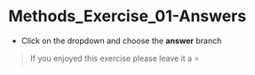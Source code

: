 # Methods_Exercise_01-Answers

- Click on the dropdown and choose the **answer** branch
> If you enjoyed this exercise please leave it a ⭐
